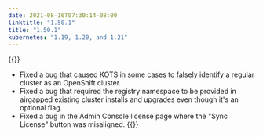 ```yaml
---
date: 2021-08-16T07:30:14-08:00
linktitle: "1.50.1"
title: "1.50.1"
kubernetes: "1.19, 1.20, and 1.21"
---
```


{{<fixes>}}
 * Fixed a bug that caused KOTS in some cases to falsely identify a regular cluster as an OpenShift cluster.
 * Fixed a bug that required the registry namespace to be provided in airgapped existing cluster installs and upgrades even though it's an optional flag.
 * Fixed a bug in the Admin Console license page where the "Sync License" button was misaligned.
{{</fixes>}}
